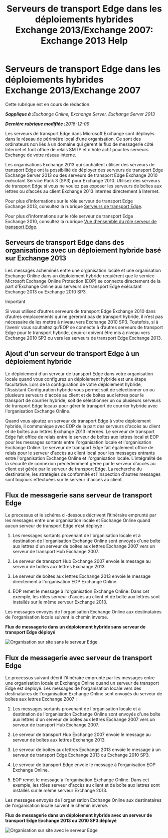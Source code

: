 ﻿---
title: 'Serveurs de transport Edge dans les déploiements hybrides Exchange 2013/Exchange 2007: Exchange 2013 Help'
TOCTitle: Serveurs de transport Edge dans les déploiements hybrides Exchange 2013/Exchange 2007
ms:assetid: 4e4d7c19-78b8-44bb-bdff-3ea97ea59a5d
ms:mtpsurl: https://technet.microsoft.com/fr-fr/library/Dn151300(v=EXCHG.150)
ms:contentKeyID: 54651599
ms.date: 01/10/2018
mtps_version: v=EXCHG.150
ms.translationtype: HT
---

# Serveurs de transport Edge dans les déploiements hybrides Exchange 2013/Exchange 2007

Cette rubrique est en cours de rédaction.  

_<strong>Sapplique à :</strong>Exchange Online, Exchange Server, Exchange Server 2013_

_<strong>Dernière rubrique modifiée :</strong>2016-12-09_

Les serveurs de transport Edge dans Microsoft Exchange sont déployés dans le réseau de périmètre local d’une organisation. Ce sont des ordinateurs non liés à un domaine qui gèrent le flux de messagerie côté Internet et font office de relais SMTP et d’hôte actif pour les serveurs Exchange de votre réseau interne.

Les organisations Exchange 2013 qui souhaitent utiliser des serveurs de transport Edge ont la possibilité de déployer des serveurs de transport Edge Exchange Server 2013 ou des serveurs de transport Edge Exchange 2010 exécutant Service Pack 3 (SP3) pour Exchange 2010. Utilisez des serveurs de transport Edge si vous ne voulez pas exposer les serveurs de boîtes aux lettres ou d’accès au client Exchange 2013 internes directement à Internet.

Pour plus d’informations sur le rôle serveur de transport Edge Exchange 2013, consultez la rubrique [Serveurs de transport Edge](https://technet.microsoft.com/fr-fr/library/bb124701\(v=exchg.150\)).

Pour plus d'informations sur le rôle serveur de transport Edge Exchange 2010, consultez la rubrique [Vue d'ensemble du rôle serveur de transport Edge](http://go.microsoft.com/fwlink/p/?linkid=183473).

## Serveurs de transport Edge dans des organisations avec un déploiement hybride basé sur Exchange 2013

Les messages acheminés entre une organisation locale et une organisation Exchange Online dans un déploiement hybride requièrent que le service Microsoft Exchange Online Protection (EOP) se connecte directement de la part d’Exchange Online aux serveurs de transport Edge exécutant Exchange 2013 ou Exchange 2010 SP3.

> [!IMPORTANT]
> Si vous utilisez d’autres serveurs de transport Edge Exchange 2010 dans d’autres emplacements qui ne géreront pas de transport hybride, il n’est pas nécessaire de les mettre à niveau vers Exchange 2010 SP3. Toutefois, si à l’avenir vous souhaitez qu’EOP se connecte à d’autres serveurs de transport Edge pour le transport hybride, ceux-ci doivent être mis à niveau vers Exchange 2010 SP3 ou vers les serveurs de transport Edge Exchange 2013.


## Ajout d'un serveur de transport Edge à un déploiement hybride

Le déploiement d'un serveur de transport Edge dans votre organisation locale quand vous configurez un déploiement hybride est une étape facultative. Lors de la configuration de votre déploiement hybride, l'Assistant Configuration hybride vous permet soit de sélectionner un ou plusieurs serveurs d'accès au client et de boîtes aux lettres pour le transport de courrier hybride, soit de sélectionner un ou plusieurs serveurs de transport Edge locaux pour gérer le transport de courrier hybride avec l'organisation Exchange Online.

Quand vous ajoutez un serveur de transport Edge à votre déploiement hybride, il communique avec EOP de la part des serveurs d'accès au client et de boîtes aux lettres Exchange 2013 internes. Le serveur de transport Edge fait office de relais entre le serveur de boîtes aux lettres local et EOP pour les messages sortants entre l'organisation locale et l'organisation Exchange Online. Le serveur de transport Edge fait également office de relais pour le serveur d'accès au client local pour les messages entrants entre l'organisation Exchange Online et l'organisation locale. L'intégralité de la sécurité de connexion précédemment gérée par le serveur d'accès au client est gérée par le serveur de transport Edge. La recherche du destinataire, les stratégies de conformité et l'inspection d'autres messages sont toujours effectuées sur le serveur d'accès au client.

## Flux de messagerie sans serveur de transport Edge

Le processus et le schéma ci-dessous décrivent l’itinéraire emprunté par les messages entre une organisation locale et Exchange Online quand aucun serveur de transport Edge n’est déployé :

1.  Les messages sortants provenant de l'organisation locale et à destination de l'organisation Exchange Online sont envoyés d'une boîte aux lettres d'un serveur de boîtes aux lettres Exchange 2007 vers un serveur de transport Hub Exchange 2007.

2.  Le serveur de transport Hub Exchange 2007 envoie le message au serveur de boîtes aux lettres Exchange 2013.

3.  Le serveur de boîtes aux lettres Exchange 2013 envoie le message directement à l'organisation EOP Exchange Online.

4.  EOP remet le message à l'organisation Exchange Online. Dans cet exemple, les rôles serveur d'accès au client et de boîte aux lettres sont installés sur le même serveur Exchange 2013.

Les messages envoyés de l'organisation Exchange Online aux destinataires de l'organisation locale suivent le chemin inverse.

**Flux de messagerie dans un déploiement hybride sans serveur de transport Edge déployé**

![Organisation sur site sans le serveur Edge](images/Dn151300.e7206c51-b61c-41e3-a446-9270f131fbaa(EXCHG.150).png "Organisation sur site sans le serveur Edge")

## Flux de messagerie avec serveur de transport Edge

Le processus suivant décrit l'itinéraire emprunté par les messages entre une organisation locale et Exchange Online quand un serveur de transport Edge est déployé. Les messages de l'organisation locale vers des destinataires de l'organisation Exchange Online sont envoyés du serveur de boîtes aux lettres Exchange 2007 :

1.  Les messages sortants provenant de l'organisation locale et à destination de l'organisation Exchange Online sont envoyés d'une boîte aux lettres d'un serveur de boîtes aux lettres Exchange 2007 vers un serveur de transport Hub Exchange 2007.

2.  Le serveur de transport Hub Exchange 2007 envoie le message au serveur de boîtes aux lettres Exchange 2013.

3.  Le serveur de boîtes aux lettres Exchange 2013 envoie le message à un serveur de transport Edge Exchange 2013 ou Exchange 2010 SP3.

4.  Le serveur de transport Edge envoie le message à l’organisation EOP Exchange Online.

5.  EOP remet le message à l'organisation Exchange Online. Dans cet exemple, les rôles serveur d'accès au client et de boîte aux lettres sont installés sur le même serveur Exchange 2013.

Les messages envoyés de l'organisation Exchange Online aux destinataires de l'organisation locale suivent le chemin inverse.

**Flux de messagerie dans un déploiement hybride avec un serveur de transport Edge Exchange 2013 ou 2010 SP3 déployé**

![Organisation sur site avec le serveur Edge](images/Dn151300.91bf5390-c4d7-4aa9-b911-0c1c559d4365(EXCHG.150).png "Organisation sur site avec le serveur Edge")


